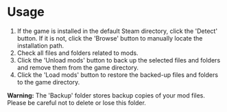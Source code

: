 # Usage
1. If the game is installed in the default Steam directory, click the 'Detect' button. If it is not, click the 'Browse' button to manually locate the installation path.  
2. Check all files and folders related to mods.  
3. Click the 'Unload mods' button to back up the selected files and folders and remove them from the game directory.  
4. Click the 'Load mods' button to restore the backed-up files and folders to the game directory.

**Warning:** The 'Backup' folder stores backup copies of your mod files. Please be careful not to delete or lose this folder.
